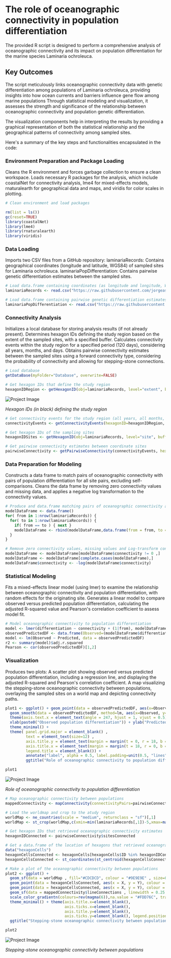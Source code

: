 # The role of oceanographic connectivity in population differentiation

The provided R script is designed to perform a comprehensive analysis of oceanographic connectivity and its impact on population differentiation for the marine species Laminaria ochroleuca. 

## Key Outcomes

The script meticulously links oceanographic connectivity data with genetic differentiation among populations of Laminaria ochroleuca, providing insights into how ocean currents and barriers influence gene flow among marine populations Through statistical modeling and visualization, it assesses the strength and significance of the relationship between oceanographic connectivity and population genetic differentiation.

The visualization components help in interpreting the results by providing a graphical representation of both the statistical relationship and the geographical patterns of connectivity among sampled sites.

Here's a summary of the key steps and functionalities encapsulated in the code:

### Environment Preparation and Package Loading

Cleans the R environment and forces garbage collection to ensure a clean workspace. Loads necessary R packages for the analysis, which include coastalNet for connectivity analysis, lme4 for mixed-effects models, rnaturalearth for geographical data and maps, and viridis for color scales in plotting.

```r 
# Clean environment and load packages

rm(list = ls())
gc(reset=TRUE)
library(coastalNet)
library(lme4)
library(rnaturalearth)
library(viridis)
```

### Data Loading

Imports two CSV files from a GitHub repository:
laminariaRecords: Contains geographical coordinates (longitude and latitude, WGS84) of sampled sites for Laminaria ochroleuca.
laminariaPopDifferentiation: Contains pairwise genetic differentiation estimates between the sampled sites.

```r 
# Load data.frame containing coordinates (as longitude and longitude, WGS84) of sites sampled for the marine species Laminaria ochroleuca.
laminariaRecords <- read.csv("https://raw.githubusercontent.com/jorgeassis/coastalNet/main/vignettes/data/Laminaria-ochroleuca-Coords.csv", sep=";", header = TRUE)

# Load data.frame containing pairwise genetic differentiation estimates between coordinate sites
laminariaPopDifferentiation <- read.csv("https://raw.githubusercontent.com/jorgeassis/coastalNet/main/vignettes/data/Laminaria-ochroleuca-JostD.csv", sep=";", header = FALSE)
```

### Connectivity Analysis

Initializes a local database for storing analysis results (if not already present).
Determines hexagon IDs defining the study region based on the extent of the sampled sites, with a specified buffer.
Calculates connectivity events within the study region for a specified period (120 days), considering all years, months, and days.
Obtains pairwise connectivity estimates between the sampled sites using a forward connectivity type, considering the probability of connectivity and allowing for stepping-stone connections.

```r 
# Load database
getDataBase(myFolder="Database", overwrite=FALSE)

# Get hexagon IDs that define the study region
hexagonIDRegion <- getHexagonID(obj=laminariaRecords, level="extent", buffer=5, print=TRUE)
```

![Project Image](../img/Example1_img3.png)

*Hexagon IDs (in black) defining the study region*

```r 
# Get connectivity events for the study region (all years, all months, all days, 120 days period)
connectivityEvents <- getConnectivityEvents(hexagonID=hexagonIDRegion, period=120 )

# Get hexagon IDs of the sampling sites
hexagonIDSites <- getHexagonID(obj=laminariaRecords, level="site", buffer=0, print=FALSE)

# Get pairwise connectivity estimates between coordinate sites
pairwiseConnectivity <- getPairwiseConnectivity(connectivityEvents, hexagonIDFrom=hexagonIDSites, connType="Forward", value="Probability", steppingStone=TRUE)
```

### Data Preparation for Modeling

Constructs a data frame to match pairs of oceanographic connectivity with pairs of population differentiation for all site pairs, excluding self-comparisons. Cleans the data frame by removing zero connectivity values and missing data, and applies a negative log transformation to the connectivity values.

```r 
# Produce and data.frame matching pairs of oceanographic connectivity and pairs of population differentiation 
modelDataFrame <- data.frame()
for( from in 1:nrow(laminariaRecords)) {
  for( to in 1:nrow(laminariaRecords)) {
    if( from == to ) { next }
    modelDataFrame <- rbind(modelDataFrame,data.frame(from = from, to = to, connectivity = mean(pairwiseConnectivity$connectivityMatrix[from,to], pairwiseConnectivity$connectivityMatrix[to,from], na.rm=T), differentiation = laminariaPopDifferentiation[from,to]))
  }
}

# Remove zero connectivity values, missing values and Log-transform connectivity
modelDataFrame <- modelDataFrame[modelDataFrame$connectivity != 0 ,]
modelDataFrame <- modelDataFrame[complete.cases(modelDataFrame),]
modelDataFrame$connectivity <- -log(modelDataFrame$connectivity)
```

### Statistical Modeling

Fits a mixed-effects linear model (using lmer) to examine the relationship between oceanographic connectivity and population differentiation, with random effects for the originating site.
Generates a linear model to compare observed versus predicted population differentiation, calculating the adjusted R-squared value and Pearson's correlation coefficient to assess model fit.

```r
# Model oceanographic connectivity to population differentiation
model <- lmer(differentiation ~ connectivity + (1|from), modelDataFrame, REML=F)
observedPredictedDF <- data.frame(Observed=(modelDataFrame$differentiation), Predicted=predict(model))
model <- lm(Observed ~ Predicted, data = observedPredictedDF)
r2 <- summary(model)$adj.r.squared
Pearson <- cor(observedPredictedDF)[1,2]
```

### Visualization

Produces two plots:
A scatter plot showing observed versus predicted population differentiation, including a regression line, and displaying the adjusted R-squared and Pearson's correlation coefficient.
A map visualizing the stepping-stone oceanographic connectivity between populations, overlaying the sampled sites on a world map and depicting connectivity paths.

```r
plot1 <- ggplot() + geom_point(data = observedPredictedDF, aes(x=Observed, y=Predicted), color="#848484", fill="gray", size=1.25 ) + 
  geom_smooth(data = observedPredictedDF, method=lm, aes(x=Observed, y=Predicted), linetype = "dashed", fill="#848484", col='black', size=0.5) + 
  theme(axis.text.x = element_text(angle = 247, hjust = 1, vjust = 0.5)) + 
  xlab(paste0("Observed population differentiation")) + ylab("Predicted population differentiation") +
  theme_minimal() + 
  theme( panel.grid.major = element_blank() ,
         text = element_text(size=12) ,
         axis.title.y = element_text(margin = margin(t = 0, r = 18, b = 0, l = 0)) ,
         axis.title.x = element_text(margin = margin(t = 18, r = 0, b = 0, l = 0)) ,
         legend.title = element_blank()) +
         annotate("label", alpha = 0.5, label.padding=unit(0.5, "lines"), x = 0, y = 0.735, hjust=0,vjust=1 , label = paste0("Adjusted R2: ", format(round(r2, 3), nsmall = 3),"\nPearson's Corr.: ",format(round(Pearson, 3), nsmall = 3))) +
         ggtitle("Role of oceanographic connectivity to population differentiation")

plot1
```
![Project Image](../img/Example1_img1.png)

*Role of oceanographic connectivity to population differentiation*

```r
# Map oceanographic connectivity between populations
mappedConnectivity <- mapConnectivity(connectivityPairs=pairwiseConnectivity$connectivityPairs,obj=laminariaRecords)

# Load the worldmap and crop to the atudy region
worldMap <- ne_countries(scale = "medium", returnclass = "sf")[,1]
worldMap <- st_crop(worldMap,c(xmin=min(laminariaRecords[,1])-5,xmax=max(laminariaRecords[,1])+7.5,ymin=min(laminariaRecords[,2])-5,ymax=max(laminariaRecords[,2])+5))

# Get hexagon IDs that retrieved oceanographic connectivity estimates
hexagonIDConnected <- pairwiseConnectivity$sitesConnected

# Get a data.frame of the location of hexagons that retrieved oceanographic connectivity estimates
data("hexagonCells")
hexagonCellsConnected <- hexagonCells[hexagonCells$ID %in% hexagonIDConnected,1]
hexagonCellsConnected <- st_coordinates(st_centroid(hexagonCellsConnected))

# Make a plot of the oceanographic connectivity between populations
plot2 <- ggplot() + 
  geom_sf(data = worldMap , fill="#CDCDCD", colour = "#9E9E9E" , size=0.25) +
  geom_point(data = hexagonCellsConnected, aes(x = X, y = Y), colour = "#000000",size=2.5) +
  geom_point(data = hexagonCellsConnected, aes(x = X, y = Y), colour = "#FFFFFF",size=1) +
  geom_sf(data = mappedConnectivity$lineConnections , linewidth = 0.25 , aes(colour = value)) +
  scale_color_gradientn(colours=rev(magma(6)),na.value = "#FDD76C", trans = "log") +
  theme_minimal() + theme(axis.title.x=element_blank(),
                          axis.ticks.x=element_blank(),
                          axis.title.y=element_blank(),
                          axis.ticks.y=element_blank(), legend.position = "none") +
  ggtitle("Stepping-stone oceanographic connectivity between populations")

plot2
```

![Project Image](../img/Example1_img2.png)

*Stepping-stone oceanographic connectivity between populations*